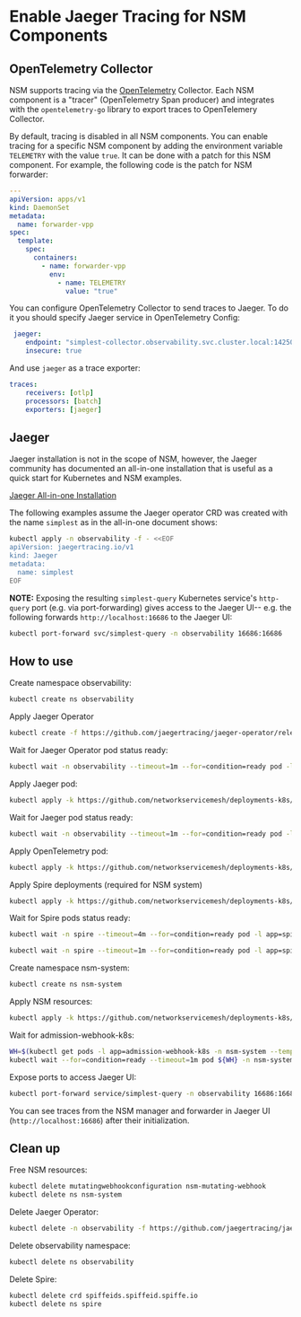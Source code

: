 # Enable Jaeger Tracing for NSM Components

## OpenTelemetry Collector
NSM supports tracing via the [OpenTelemetry](https://opentelemetry.io/) Collector. Each NSM component is a "tracer" (OpenTelemetry
Span producer) and integrates with the `opentelemetry-go` library to export traces to OpenTelemery Collector.

By default, tracing is disabled in all NSM components. You can enable tracing for a specific NSM component by adding the environment variable `TELEMETRY`
with the value `true`. It can be done with a patch for this NSM component. For example, the following code is the patch for NSM forwarder:
```yaml
---
apiVersion: apps/v1
kind: DaemonSet
metadata:
  name: forwarder-vpp
spec:
  template:
    spec:
      containers:
        - name: forwarder-vpp
          env:
            - name: TELEMETRY
              value: "true"
```

You can configure OpenTelemetry Collector to send traces to Jaeger. To do it you should specify Jaeger service in OpenTelemetry Config:
```yaml
 jaeger:
    endpoint: "simplest-collector.observability.svc.cluster.local:14250"
    insecure: true
```

And use `jaeger` as a trace exporter:
```yaml
traces:
    receivers: [otlp]
    processors: [batch]
    exporters: [jaeger]
```

## Jaeger

Jaeger installation is not in the scope of NSM, however, the Jaeger community
has documented an all-in-one installation that is useful as a quick start for
Kubernetes and NSM examples.

[Jaeger All-in-one Installation](https://www.jaegertracing.io/docs/1.30/operator/#quick-start---deploying-the-allinone-image)

The following examples assume the Jaeger operator CRD was created with the
name `simplest` as in the all-in-one document shows:

```bash
kubectl apply -n observability -f - <<EOF
apiVersion: jaegertracing.io/v1
kind: Jaeger
metadata:
  name: simplest
EOF
```

**NOTE:**  Exposing the resulting `simplest-query` Kubernetes service's
`http-query` port (e.g. via port-forwarding) gives access to the Jaeger UI--
e.g. the following forwards `http://localhost:16686` to the Jaeger UI:

```bash
kubectl port-forward svc/simplest-query -n observability 16686:16686
```

## How to use

Create namespace observability:
```bash
kubectl create ns observability
```

Apply Jaeger Operator
```bash
kubectl create -f https://github.com/jaegertracing/jaeger-operator/releases/download/v1.30.0/jaeger-operator.yaml -n observability
```

Wait for Jaeger Operator pod status ready:
```bash
kubectl wait -n observability --timeout=1m --for=condition=ready pod -l name=jaeger-operator
```

Apply Jaeger pod:
```bash
kubectl apply -k https://github.com/networkservicemesh/deployments-k8s/examples/features/jaeger/jaeger?ref=0d2f39e1d6264e286ff934cdd5f03e3042fb5eb4
```

Wait for Jaeger pod status ready:
```bash
kubectl wait -n observability --timeout=1m --for=condition=ready pod -l app=jaeger
```

Apply OpenTelemetry pod:
```bash
kubectl apply -k https://github.com/networkservicemesh/deployments-k8s/examples/features/jaeger/opentelemetry?ref=0d2f39e1d6264e286ff934cdd5f03e3042fb5eb4
```

Apply Spire deployments (required for NSM system)
```bash
kubectl apply -k https://github.com/networkservicemesh/deployments-k8s/examples/spire/single_cluster?ref=0d2f39e1d6264e286ff934cdd5f03e3042fb5eb4
```

Wait for Spire pods status ready:
```bash
kubectl wait -n spire --timeout=4m --for=condition=ready pod -l app=spire-server
```
```bash
kubectl wait -n spire --timeout=1m --for=condition=ready pod -l app=spire-agent
```

Create namespace nsm-system:
```bash
kubectl create ns nsm-system
```

Apply NSM resources:
```bash
kubectl apply -k https://github.com/networkservicemesh/deployments-k8s/examples/features/jaeger/nsm-system?ref=0d2f39e1d6264e286ff934cdd5f03e3042fb5eb4
```

Wait for admission-webhook-k8s:
```bash
WH=$(kubectl get pods -l app=admission-webhook-k8s -n nsm-system --template '{{range .items}}{{.metadata.name}}{{"\n"}}{{end}}')
kubectl wait --for=condition=ready --timeout=1m pod ${WH} -n nsm-system
```

Expose ports to access Jaeger UI:
```bash
kubectl port-forward service/simplest-query -n observability 16686:16686
```
You can see traces from the NSM manager and forwarder in Jaeger UI (`http://localhost:16686`) after their initialization.

## Clean up

Free NSM resources:
```bash
kubectl delete mutatingwebhookconfiguration nsm-mutating-webhook
kubectl delete ns nsm-system
```

Delete Jaeger Operator:
```bash
kubectl delete -n observability -f https://github.com/jaegertracing/jaeger-operator/releases/download/v1.30.0/jaeger-operator.yaml
```

Delete observability namespace:
```bash
kubectl delete ns observability
```

Delete Spire:
```bash
kubectl delete crd spiffeids.spiffeid.spiffe.io
kubectl delete ns spire
```